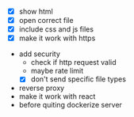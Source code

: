 - [x] show html
- [x] open correct file
- [x] include css and js files
- [x] make it work with https
- add security
  - check if http request valid
  - maybe rate limit
  - [x] don't send specific file types

- reverse proxy
- make it work with react
- before quiting dockerize server
